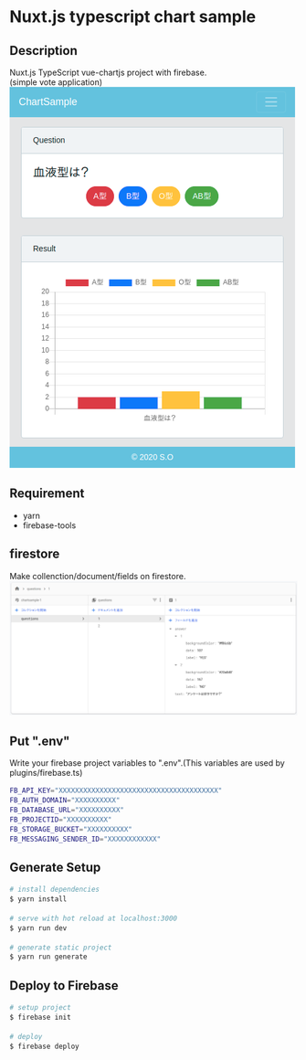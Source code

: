 # Nuxt.js typescript chart sample

## Description
Nuxt.js TypeScript vue-chartjs project with firebase.</br>
(simple vote application)</br>
![description](static/img/github/application_index.png)

## Requirement
* yarn
* firebase-tools

## firestore
Make collenction/document/fields on firestore.
![example](static/img/github/firestore_example.png)

## Put ".env"
Write your firebase project variables to ".env".(This variables are used by plugins/firebase.ts)
```bash
FB_API_KEY="XXXXXXXXXXXXXXXXXXXXXXXXXXXXXXXXXXXXXXX"
FB_AUTH_DOMAIN="XXXXXXXXXX"
FB_DATABASE_URL="XXXXXXXXXX"
FB_PROJECTID="XXXXXXXXXX"
FB_STORAGE_BUCKET="XXXXXXXXXX"
FB_MESSAGING_SENDER_ID="XXXXXXXXXXXX"
```

## Generate Setup
``` bash
# install dependencies
$ yarn install

# serve with hot reload at localhost:3000
$ yarn run dev

# generate static project
$ yarn run generate
```

## Deploy to Firebase
```bash
# setup project
$ firebase init

# deploy
$ firebase deploy
```
